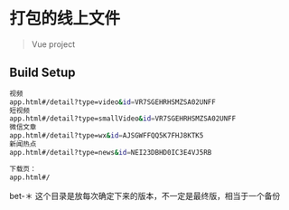# 打包的线上文件

> Vue project

## Build Setup

``` bash
视频
app.html#/detail?type=video&id=VR7SGEHRHSMZSA02UNFF
短视频
app.html#/detail?type=smallVideo&id=VR7SGEHRHSMZSA02UNFF
微信文章
app.html#/detail?type=wx&id=AJSGWFFQQ5K7FHJ8KTK5
新闻热点
app.html#/detail?type=news&id=NEI23DBHD0IC3E4VJ5RB

下载页：
app.html#/
```
bet-＊
这个目录是放每次确定下来的版本，不一定是最终版，相当于一个备份

